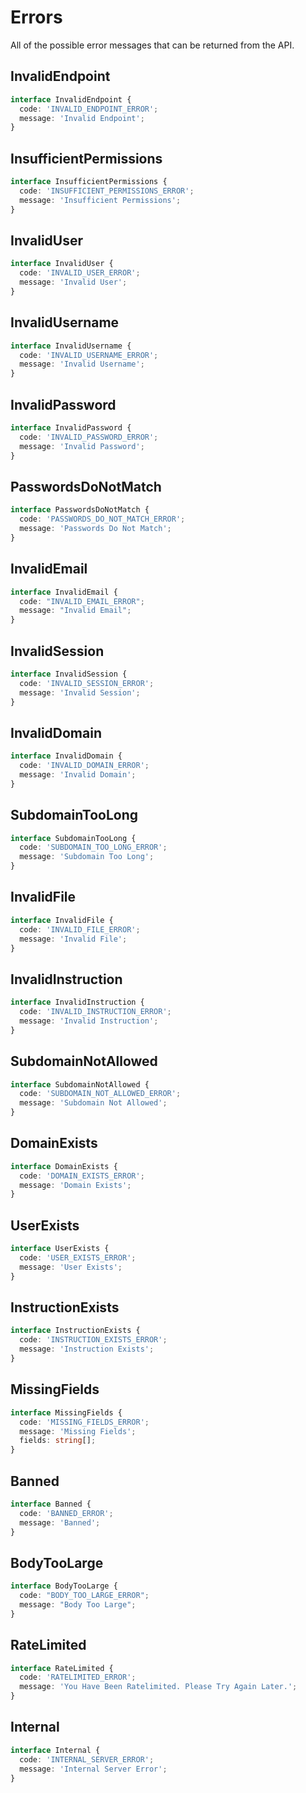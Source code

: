 # Errors

All of the possible error messages that can be returned from the API.

## InvalidEndpoint

```ts
interface InvalidEndpoint {
  code: 'INVALID_ENDPOINT_ERROR';
  message: 'Invalid Endpoint';
}
```

## InsufficientPermissions

```ts
interface InsufficientPermissions {
  code: 'INSUFFICIENT_PERMISSIONS_ERROR';
  message: 'Insufficient Permissions';
}
```

## InvalidUser

```ts
interface InvalidUser {
  code: 'INVALID_USER_ERROR';
  message: 'Invalid User';
}
```

## InvalidUsername

```ts
interface InvalidUsername {
  code: 'INVALID_USERNAME_ERROR';
  message: 'Invalid Username';
}
```

## InvalidPassword

```ts
interface InvalidPassword {
  code: 'INVALID_PASSWORD_ERROR';
  message: 'Invalid Password';
}
```

## PasswordsDoNotMatch

```ts
interface PasswordsDoNotMatch {
  code: 'PASSWORDS_DO_NOT_MATCH_ERROR';
  message: 'Passwords Do Not Match';
}
```

## InvalidEmail

```ts
interface InvalidEmail {
  code: "INVALID_EMAIL_ERROR";
  message: "Invalid Email";
}
```

## InvalidSession

```ts
interface InvalidSession {
  code: 'INVALID_SESSION_ERROR';
  message: 'Invalid Session';
}
```

## InvalidDomain

```ts
interface InvalidDomain {
  code: 'INVALID_DOMAIN_ERROR';
  message: 'Invalid Domain';
}
```

## SubdomainTooLong

```ts
interface SubdomainTooLong {
  code: 'SUBDOMAIN_TOO_LONG_ERROR';
  message: 'Subdomain Too Long';
}
```

## InvalidFile

```ts
interface InvalidFile {
  code: 'INVALID_FILE_ERROR';
  message: 'Invalid File';
}
```

## InvalidInstruction

```ts
interface InvalidInstruction {
  code: 'INVALID_INSTRUCTION_ERROR';
  message: 'Invalid Instruction';
}
```

## SubdomainNotAllowed

```ts
interface SubdomainNotAllowed {
  code: 'SUBDOMAIN_NOT_ALLOWED_ERROR';
  message: 'Subdomain Not Allowed';
}
```

## DomainExists

```ts
interface DomainExists {
  code: 'DOMAIN_EXISTS_ERROR';
  message: 'Domain Exists';
}
```

## UserExists

```ts
interface UserExists {
  code: 'USER_EXISTS_ERROR';
  message: 'User Exists';
}
```

## InstructionExists

```ts
interface InstructionExists {
  code: 'INSTRUCTION_EXISTS_ERROR';
  message: 'Instruction Exists';
}
```

## MissingFields

```ts
interface MissingFields {
  code: 'MISSING_FIELDS_ERROR';
  message: 'Missing Fields';
  fields: string[];
}
```

## Banned

```ts
interface Banned {
  code: 'BANNED_ERROR';
  message: 'Banned';
}
```

## BodyTooLarge

```ts
interface BodyTooLarge {
  code: "BODY_TOO_LARGE_ERROR";
  message: "Body Too Large";
}
```

## RateLimited

```ts
interface RateLimited {
  code: 'RATELIMITED_ERROR';
  message: 'You Have Been Ratelimited. Please Try Again Later.';
}
```

## Internal

```ts
interface Internal {
  code: 'INTERNAL_SERVER_ERROR';
  message: 'Internal Server Error';
}
```
